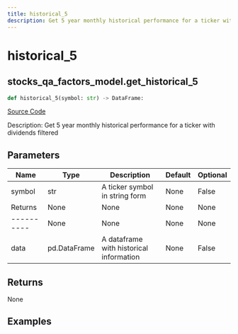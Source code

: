 ```yaml
---
title: historical_5
description: Get 5 year monthly historical performance for a ticker with dividends filtered
---
```

# historical_5

## stocks_qa_factors_model.get_historical_5

```python
def historical_5(symbol: str) -> DataFrame:
```
[Source Code](https://github.com/OpenBB-finance/OpenBBTerminal/tree/main/openbb_terminal/stocks/quantitative_analysis/factors_model.py#L57)

Description: Get 5 year monthly historical performance for a ticker with dividends filtered

## Parameters

| Name | Type | Description | Default | Optional |
| ---- | ---- | ----------- | ------- | -------- |
| symbol | str | A ticker symbol in string form | None | False |
| Returns | None | None | None | None |
| ---------- | None | None | None | None |
| data | pd.DataFrame | A dataframe with historical information | None | False |

## Returns

None

## Examples

